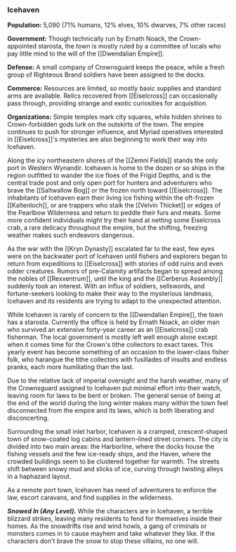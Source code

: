 ### Icehaven

**Population:** 5,090 (71% humans, 12% elves, 10% dwarves, 7% other races)

**Government:** Though technically run by Ernath Noack, the Crown-appointed starosta, the town is mostly ruled by a committee of locals who pay little mind to the will of the [[Dwendalian Empire]].

**Defense:** A small company of Crownsguard keeps the peace, while a fresh group of Righteous Brand soldiers have been assigned to the docks.

**Commerce:** Resources are limited, so mostly basic supplies and standard arms are available. Relics recovered from [[Eiselcross]] can occasionally pass through, providing strange and exotic curiosities for acquisition.

**Organizations:** Simple temples mark city squares, while hidden shrines to Crown-forbidden gods lurk on the outskirts of the town. The empire continues to push for stronger influence, and Myriad operatives interested in [[Eiselcross]]'s mysteries are also beginning to work their way into Icehaven.

Along the icy northeastern shores of the [[Zemni Fields]] stands the only port in Western Wynandir. Icehaven is home to the dozen or so ships in the region outfitted to wander the ice floes of the Frigid Depths, and is the central trade post and only open port for hunters and adventurers who brave the [[Saltwallow Bog]] or the frozen north toward [[Eiselcross]]. The inhabitants of Icehaven earn their living ice fishing within the oft-frozen [[Kaltenloch]], or are trappers who stalk the [[Velvin Thicket]] or edges of the Pearlbow Wilderness and return to peddle their furs and meats. Some more confident individuals might try their hand at netting some Eiselcross crab, a rare delicacy throughout the empire, but the shifting, freezing weather makes such endeavors dangerous.

As the war with the [[Kryn Dynasty]] escalated far to the east, few eyes were on the backwater port of Icehaven until fishers and explorers began to return from expeditions to [[Eiselcross]] with stories of odd ruins and even odder creatures. Rumors of pre-Calamity artifacts began to spread among the nobles of [[Rexxentrum]], until the king and the [[Cerberus Assembly]] suddenly took an interest. With an influx of soldiers, sellswords, and fortune-seekers looking to make their way to the mysterious landmass, Icehaven and its residents are trying to adapt to the unexpected attention.

While Icehaven is rarely of concern to the [[Dwendalian Empire]], the town has a starosta. Currently the office is held by Ernath Noack, an older man who survived an extensive forty-year career as an [[Eiselcross]] crab fisherman. The local government is mostly left well enough alone except when it comes time for the Crown's tithe collectors to exact taxes. This yearly event has become something of an occasion to the lower-class fisher folk, who harangue the tithe collectors with fusillades of insults and endless pranks, each more humiliating than the last.

Due to the relative lack of imperial oversight and the harsh weather, many of the Crownsguard assigned to Icehaven put minimal effort into their watch, leaving room for laws to be bent or broken. The general sense of being at the end of the world during the long winter makes many within the town feel disconnected from the empire and its laws, which is both liberating and disconcerting.

Surrounding the small inlet harbor, Icehaven is a cramped, crescent-shaped town of snow-coated log cabins and lantern-lined street corners. The city is divided into two main areas: the Harborline, where the docks house the fishing vessels and the few ice-ready ships, and the Haven, where the crowded buildings seem to be clustered together for warmth. The streets shift between snowy mud and slicks of ice, curving through twisting alleys in a haphazard layout.

As a remote port town, Icehaven has need of adventurers to enforce the law, escort caravans, and find supplies in the wilderness.

_**Snowed In (Any Level).**_ While the characters are in Icehaven, a terrible blizzard strikes, leaving many residents to fend for themselves inside their homes. As the snowdrifts rise and wind howls, a gang of criminals or monsters comes in to cause mayhem and take whatever they like. If the characters don't brave the snow to stop these villains, no one will.